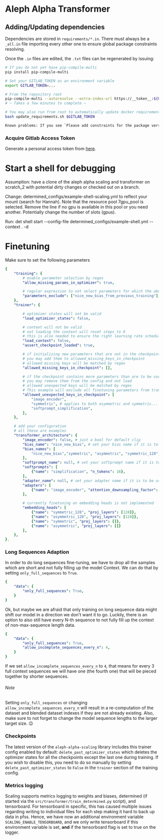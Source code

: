 # Aleph Alpha Transformer

## Adding/Updating dependencies

Dependencies are stored in `requirements/*.in`.
There must always be a `_all.in` file importing every other one to ensure global package constraints resolving.

Once the `.in` files are edited, the `.txt` files can be regenerated by issuing:

```bash
# If you do not yet have pip-compile-multi
pip install pip-compile-multi

# Set your GITLAB_TOKEN as an environment variable
export GITLAB_TOKEN=...

# From the repository root
pip-compile-multi --autoresolve --extra-index-url https://__token__:${GITLAB_TOKEN}@gitlab.aleph-alpha.de/api/v4/projects/497/packages/pypi/simple
# ~ Takes a few minutes to complete ~

# You may also run from root to automatically update docker requirements.
bash update_requirements.sh $GITLAB_TOKEN

Known problems: If you see `Please add constraints for the package version listed above`, look ABOVE the ENTIRE stacktrace and you will see a message like `Package typing-extensions was resolved to different versions in different environments: 4.8.0 and 4.7.1`, this means that you need to select one of the 2 versions in all the `.in` files because they're in conflict.
```

### Acquire Gitlab Access Token

Generate a personal access token from [here](https://gitlab.aleph-alpha.de/-/profile/personal_access_tokens).

# Start a shell for debugging

Assumption: have a clone of the aleph alpha scaling and transformer on scratch_2 with potential dirty changes or checked out on a branch.

Change: determined_configs/example-shell-scaling.yml to reflect your mount (search for Hannah). Note that the resource pool 7gpu_pool is selected. Remove the line if no gpu is available in this pool or you need another. Potentially change the number of slots (gpus).

Run:
det shell start --config-file determined_configs/example-shell.yml --context . -d

# Finetuning

Make sure to set the following parameters

```yaml
{
    "training": {
        # enable parameter selection by regex
        "allow_missing_params_in_optimizer": true,

        # regular expression to not select parameters for which the above selection applies
        "parameters_exclude": ["nice_new_bias_from_previous_training"],
    },
    "trainer": {

        # optimizer states will not be valid
        "load_optimizer_states": false,

        # context will not be valid
        # not loading the context will reset steps to 0
        # this is also needed to ensure the right learning rate scheduler
        "load_context": false,
        "assert_checkpoint_loaded": true,

        # if initializing new parameters that are not in the checkpoint already
        # you may add them to allowed_missing_keys_in_checkpoint
        # allowed missing keys will be matched by regex
        "allowed_missing_keys_in_checkpoint": [],

        # if the checkpoint contains more parameters than are to be used
        # you may remove them from the config and not load
        # allowed unexpected keys will be matched by regex
        # This example will exclude all finetuning parameters from transformer base
        "allowed_unexpected_keys_in_checkpoint": [
            "image_encoder",
            "symmetric", # applies to both asymmetric and symmetric...
            "softprompt_simplification",
        ],
    },

    # add your configuration
    # all these are examples
    "transformer_architecture": {
        "image_encoder": false, # just a bool for default clip
        "bias_name": "nice_new_bias", # set your bias name if it is to be used constantly in the run, you will get an error of not receiving grads otherwise
        "bias_names": [
            "nice_new_bias","symmetric", "asymmetric", "symmetric_128", "asymmetric_128", "image_encoder"
        ],
        "softprompt_name": null, # set your softprompt name if it is to be used constantly in the run, you will get an error of not receiving grads otherwise
        "softprompts": [
            {"name": "simplification", "n_tokens": 16},
        ],
        "adapter_name": null, # set your adapter name if it is to be used constantly in the run, you will get an error of not receiving grads otherwise
        "adapters": [
            {"name": "image_encoder", "attention_downsampling_factor": 0.25, "mlp_downsampling_factor": 0.25}
        ],

        # currently finetuning on embedding heads is not implemented
        "embedding_heads": [
            {"name": "symmetric_128", "proj_layers": [128]},
            {"name": "asymmetric_128", "proj_layers": [128]},
            {"name": "symmetric", "proj_layers": []},
            {"name": "asymmetric", "proj_layers": []}
        ],
    },
},
```

### Long Sequences Adaption

In order to do long sequences fine-tuning, we have to drop all the samples which are short and not fully filling up the model Context. We can do that by setting `only_full_sequences` to `True`.

```yaml
{
    "data": {
        "only_full_sequences": True,
    }
}
```

Ok, but maybe we are afraid that only training on long sequence data might shift our model in a direction we don't want it to go. Luckily, there is an option to also still have every N-th sequence to not fully fill up the context of non-max-sequence length data.

```yaml
{
    "data": {
        "only_full_sequences": True,
        "allow_incomplete_sequences_every_n": 4,
    }
}
```

If we set `allow_incomplete_sequences_every_n` to `4`, that means for every 3 full context sequences we will have one (the fourth one) that will be pieced together by shorter sequences.

###### Note
Setting `only_full_sequences` or changing `allow_incomplete_sequences_every_n` will result in a re-computation of the dataset and blended dataset indexes if they are not already existing. Also, make sure to not forget to change the model sequence lengths to the larger target size. 😉


### Checkpoints

The latest version of the `aleph-alpha-scaling` library includes this trainer config enabled by default: `delete_past_optimizer_states` which deletes the optimizer states for all the checkpoints except the last one during training. If you wish to disable this, you need to do so manually by setting `delete_past_optimizer_states` to `False` in the `trainer` section of the training config.

### Metrics logging

Scaling supports metrics logging to weights and biases, determined (if started via the `src/transformer/train_determined.py` script), and tensorboard. For tensorboard in specific, this has caused multiple issues regarding writing to individual files for each step making it hard to back up data in pfss. Hence, we have now an additional environment variable `SCALING_ENABLE_TENSORBOARD`, and we only write tensorboard if this environment variable is set, **and** if the tensorboard flag is set to true on the logger.
